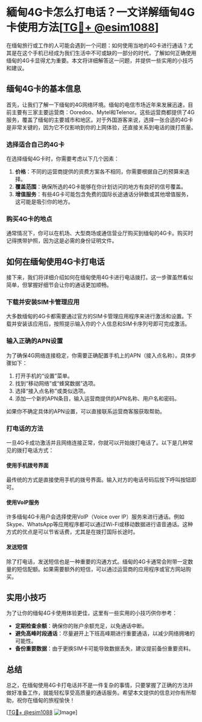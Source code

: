 # 緬甸4G卡怎么打电话？一文详解缅甸4G卡使用方法[[TG💪+ @esim1088](https://t.me/s/esim1088)]

在缅甸旅行或工作的人可能会遇到一个问题：如何使用当地的4G卡进行通话？尤其是在这个手机已经成为我们生活中不可或缺的一部分的时代，了解如何正确使用缅甸的4G卡显得尤为重要。本文将详细解答这一问题，并提供一些实用的小技巧和建议。

## 缅甸4G卡的基本信息

首先，让我们了解一下缅甸的4G网络环境。缅甸的电信市场近年来发展迅速，目前主要有三家主要运营商：Ooredoo、Mytel和Telenor。这些运营商都提供了4G服务，覆盖了缅甸的主要城市和地区。对于外国游客来说，选择一张合适的4G卡是非常关键的，因为它不仅影响到你的上网体验，还直接关系到电话的拨打质量。

### 选择适合自己的4G卡

在选择缅甸4G卡时，你需要考虑以下几个因素：

1. **价格**：不同的运营商提供的资费方案各不相同，你需要根据自己的预算来选择。
2. **覆盖范围**：确保所选的4G卡能够在你计划访问的地方有良好的信号覆盖。
3. **增值服务**：有些4G卡可能包含免费的国际长途通话分钟数或其他增值服务，这可能是吸引你的地方。

### 购买4G卡的地点

通常情况下，你可以在机场、大型商场或通信营业厅购买到缅甸的4G卡。购买时记得携带护照，因为这是必需的身份证明文件。

## 如何在缅甸使用4G卡打电话

接下来，我们将详细介绍如何在缅甸使用4G卡进行电话拨打。这一步骤虽然看似简单，但掌握好细节会让你的通话更加顺畅。

### 下载并安装SIM卡管理应用

大多数缅甸的4G卡都需要通过官方的SIM卡管理应用程序来进行激活和设置。下载并安装该应用后，按照提示输入你的个人信息和SIM卡序列号即可完成激活。

### 输入正确的APN设置

为了确保4G网络连接稳定，你需要正确配置手机上的APN（接入点名称）。具体步骤如下：

1. 打开手机的“设置”菜单。
2. 找到“移动网络”或“蜂窝数据”选项。
3. 选择“接入点名称”或类似选项。
4. 添加一个新的APN条目，输入运营商提供的APN名称、用户名和密码。

如果你不确定具体的APN设置，可以直接联系运营商客服获取帮助。

### 打电话的方法

一旦4G卡成功激活并且网络连接正常，你就可以开始拨打电话了。以下是几种常见的拨打电话方式：

#### 使用手机拨号界面

最传统的方式是直接使用手机的拨号界面。输入对方的电话号码后按下呼叫按钮即可。

#### 使用VoIP服务

许多缅甸4G卡用户会选择使用VoIP（Voice over IP）服务来进行通话。例如Skype、WhatsApp等应用程序都可以通过Wi-Fi或移动数据进行语音通话。这种方式的优点是可以节省话费，尤其是在拨打国际长途时。

#### 发送短信

除了打电话，发送短信也是一种重要的沟通方式。缅甸的4G卡通常会附带一定数量的短信配额。如果需要额外的短信，可以通过运营商的应用程序或官方网站购买。

## 实用小技巧

为了让你的缅甸4G卡使用体验更佳，这里有一些实用的小技巧供你参考：

- **定期检查余额**：确保你的账户余额充足，以免通话中断。
- **避免高峰时段通话**：尽量避开上下班高峰期进行重要通话，以减少网络拥堵的可能性。
- **备份重要数据**：由于更换SIM卡可能导致数据丢失，建议提前备份重要资料。

## 总结

总之，在缅甸使用4G卡打电话并不是一件复杂的事情，只要掌握了正确的方法并做好准备工作，就能轻松享受高质量的通话服务。希望本文提供的信息对你有所帮助，祝你在缅甸的旅程愉快！

[[TG💪+ @esim1088](https://t.me/s/esim1088) ![Image](https://i.postimg.cc/4NQfJmqS/Snipaste-2025-05-13-00-14-12.png)]